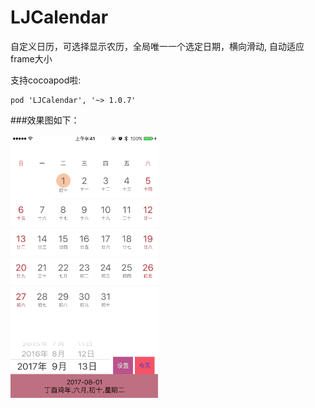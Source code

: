 # LJCalendar
自定义日历，可选择显示农历，全局唯一一个选定日期，横向滑动, 自动适应frame大小

支持cocoapod啦:

```
pod 'LJCalendar', '~> 1.0.7'
```



###效果图如下：

![image](https://github.com/DistanceLe/Images/raw/master/calendar.gif)
